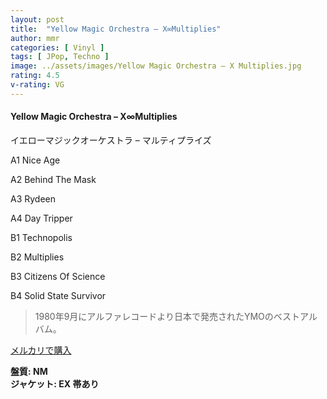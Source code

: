 ```yaml
---
layout: post
title:  "Yellow Magic Orchestra – X∞Multiplies"
author: mmr
categories: [ Vinyl ]
tags: [ JPop, Techno ]
image: ../assets/images/Yellow Magic Orchestra – X Multiplies.jpg
rating: 4.5
v-rating: VG
---
```


#### Yellow Magic Orchestra – X∞Multiplies

イエローマジックオーケストラ – マルティプライズ

A1  Nice Age

A2  Behind The Mask

A3  Rydeen

A4  Day Tripper

B1  Technopolis

B2  Multiplies

B3  Citizens Of Science

B4  Solid State Survivor

> 1980年9月にアルファレコードより日本で発売されたYMOのベストアルバム。


[メルカリで購入](https://jp.mercari.com/item/m64103001326)

<div class="mt-4 mb-4 d-flex align-items-center">
<strong class="mr-1">盤質: NM</strong>
</div>
<div class="mt-4 mb-4 d-flex align-items-center">
<strong class="mr-1">ジャケット: EX 帯あり</strong>
</div>
